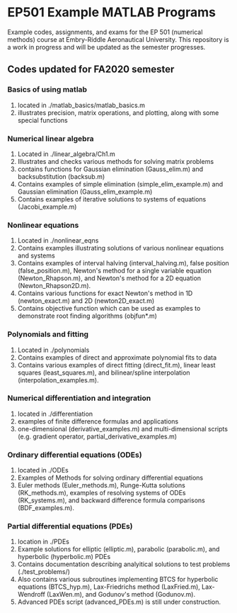 # EP501 Example MATLAB Programs

Example codes, assignments, and exams for the EP 501 (numerical methods) course at Embry-Riddle Aeronautical University.  This repository is a work in progress and will be updated as the semester progresses.  


## Codes updated for FA2020 semester

### Basics of using matlab

1.  located in ./matlab\_basics/matlab\_basics.m
2.  illustrates precision, matrix operations, and plotting, along with some special functions

### Numerical linear algebra

1.  Located in ./linear\_algebra/Ch1.m
2.  Illustrates and checks various methods for solving matrix problems
3.  contains functions for Gaussian elimination (Gauss\_elim.m) and backsubstitution (backsub.m)
4.  Contains examples of simple elimination (simple\_elim\_example.m) and Gaussian elimination (Gauss\_elim\_example.m)
5.  Contains examples of iterative solutions to systems of equations (Jacobi\_example.m)

### Nonlinear equations

1.  Located in ./nonlinear_eqns
2.  Contains examples illustrating solutions of various nonlinear equations and systems
3.  Contains examples of interval halving (interval\_halving.m), false position (false\_position.m), Newton's method for a single variable equation (Newton\_Rhapson.m), and Newton's method for a 2D equation (Newton\_Rhapson2D.m).
4.  Contains various functions for exact Newton's method in 1D (newton\_exact.m) and 2D (newton2D\_exact.m)
5.  Contains objective function which can be used as examples to demonstrate root finding algorithms (objfun*.m)

### Polynomials and fitting

1.  Located in ./polynomials
2.  Contains examples of direct and approximate polynomial fits to data
3.  Contains various examples of direct fitting (direct\_fit.m), linear least squares (least\_squares.m), and bilinear/spline interpolation (interpolation\_examples.m).  

### Numerical differentiation and integration

1.  located in ./differentiation
2.  examples of finite difference formulas and applications
3.  one-dimensional (derivative\_examples.m) and multi-dimensional scripts (e.g. gradient operator, partial\_derivative\_examples.m)

### Ordinary differential equations (ODEs)

1.  located in ./ODEs
2.  Examples of Methods for solving ordinary differential equations
3.  Euler methods (Euler\_methods.m), Runge-Kutta solutions (RK\_methods.m), examples of resolving systems of ODEs (RK\_systems.m), and backward difference formula comparisons (BDF\_examples.m).

### Partial differential equations (PDEs)

1.  location in ./PDEs
2.  Example solutions for elliptic (elliptic.m), parabolic (parabolic.m), and hyperbolic (hyperbolic.m) PDEs
3.  Contains documentation describing analyitical solutions to test problems (./test\_problems/)
4.  Also contains various subroutines implementing BTCS for hyperbolic equations (BTCS\_hyp.m), Lax-Friedrichs method (LaxFried.m), Lax-Wendroff (LaxWen.m), and Godunov's method (Godunov.m).
5.  Advanced PDEs script (advanced\_PDEs.m) is still under construction.


